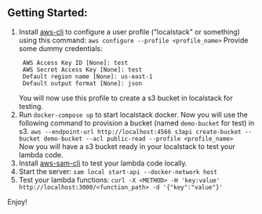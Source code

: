 ## Getting Started:

1. Install [aws-cli](https://docs.aws.amazon.com/cli/latest/userguide/install-cliv2.html) to configure a user profile ("localstack" or something) using this command:
     `aws configure --profile <profile_name>`
    Provide some dummy credentials:
     ```
      AWS Access Key ID [None]: test
      AWS Secret Access Key [None]: test
      Default region name [None]: us-east-1
      Default output format [None]: json
     ```
    You will now use this profile to create a s3 bucket in localstack for testing.  
2. Run `docker-compose up` to start localstack docker. Now you will use the following command to provision a bucket (named `demo-bucket` for test) in s3.
   `aws --endpoint-url http://localhost:4566 s3api create-bucket --bucket demo-bucket --acl public-read --profile <profile_name>`  
   Now you will have a s3 bucket ready in your localstack to test your lambda code.  
3. Install [aws-sam-cli](https://docs.aws.amazon.com/serverless-application-model/latest/developerguide/serverless-sam-cli-install.html) to test your lambda code locally.  
4. Start the server: `sam local start-api --docker-network host`  
5. Test your lambda functions: `curl -X <METHOD> -H 'key:value' http://localhost:3000/<function_path> -d '{"key":"value"}'`

Enjoy!
